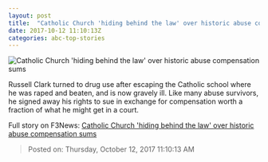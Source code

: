 ```yaml
---
layout: post
title:  "Catholic Church 'hiding behind the law' over historic abuse compensation sums"
date: 2017-10-12 11:10:13Z
categories: abc-top-stories
---
```


![Catholic Church 'hiding behind the law' over historic abuse compensation sums](http://www.abc.net.au/news/image/9044812-1x1-700x700.jpg)

Russell Clark turned to drug use after escaping the Catholic school where he was raped and beaten, and is now gravely ill. Like many abuse survivors, he signed away his rights to sue in exchange for compensation worth a fraction of what he might get in a court.


Full story on F3News: [Catholic Church 'hiding behind the law' over historic abuse compensation sums](http://www.f3nws.com/n/RkrKyG)

> Posted on: Thursday, October 12, 2017 11:10:13 AM
